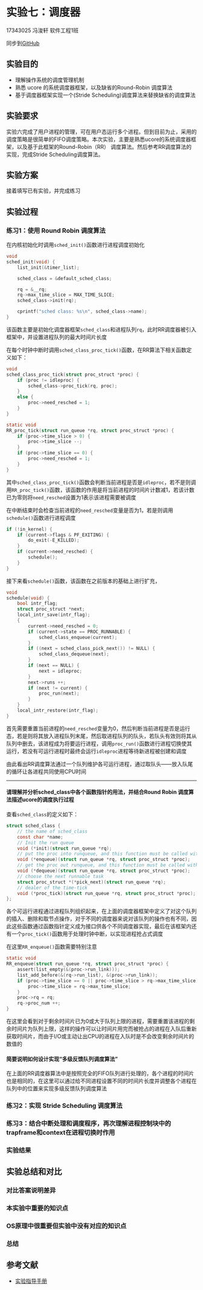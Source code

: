 # 实验七：调度器

17343025 冯浚轩 软件工程1班

同步到[GitHub](https://github.com/sky-5462/OS_Ucore)

## 实验目的

- 理解操作系统的调度管理机制
- 熟悉 ucore 的系统调度器框架，以及缺省的Round-Robin 调度算法
- 基于调度器框架实现一个(Stride Scheduling)调度算法来替换缺省的调度算法

## 实验要求

实验六完成了用户进程的管理，可在用户态运行多个进程。但到目前为止，采用的调度策略是很简单的FIFO调度策略。本次实验，主要是熟悉ucore的系统调度器框架，以及基于此框架的Round-Robin（RR） 调度算法。然后参考RR调度算法的实现，完成Stride Scheduling调度算法。

## 实验方案

接着填写已有实验，并完成练习

## 实验过程

### 练习1：使用 Round Robin 调度算法

在内核初始化时调用`sched_init()`函数进行进程调度初始化

```c
void
sched_init(void) {
    list_init(&timer_list);

    sched_class = &default_sched_class;

    rq = &__rq;
    rq->max_time_slice = MAX_TIME_SLICE;
    sched_class->init(rq);

    cprintf("sched class: %s\n", sched_class->name);
}
```

该函数主要是初始化调度器框架`sched_class`和进程队列`rq`，此时RR调度器被引入框架中，并设置进程队列的最大时间片长度

在每个时钟中断时调用`sched_class_proc_tick()`函数，在RR算法下相关函数定义如下：

```c
void
sched_class_proc_tick(struct proc_struct *proc) {
    if (proc != idleproc) {
        sched_class->proc_tick(rq, proc);
    }
    else {
        proc->need_resched = 1;
    }
}

static void
RR_proc_tick(struct run_queue *rq, struct proc_struct *proc) {
    if (proc->time_slice > 0) {
        proc->time_slice --;
    }
    if (proc->time_slice == 0) {
        proc->need_resched = 1;
    }
}
```

其中`sched_class_proc_tick()`函数会判断当前进程是否是`idleproc`，若不是则调用`RR_proc_tick()`函数，该函数的作用是将当前进程的时间片计数减1，若该计数已为零则将`need_resched`设置为1表示该进程需要被调度

在中断结束时会检查当前进程的`need_resched`变量是否为1，若是则调用`schedule()`函数进行进程调度

```c
if (!in_kernel) {
    if (current->flags & PF_EXITING) {
        do_exit(-E_KILLED);
    }
    if (current->need_resched) {
        schedule();
    }
}
```

接下来看`schedule()`函数，该函数在之前版本的基础上进行扩充，

```c
void
schedule(void) {
    bool intr_flag;
    struct proc_struct *next;
    local_intr_save(intr_flag);
    {
        current->need_resched = 0;
        if (current->state == PROC_RUNNABLE) {
            sched_class_enqueue(current);
        }
        if ((next = sched_class_pick_next()) != NULL) {
            sched_class_dequeue(next);
        }
        if (next == NULL) {
            next = idleproc;
        }
        next->runs ++;
        if (next != current) {
            proc_run(next);
        }
    }
    local_intr_restore(intr_flag);
}
```

首先需要重置当前进程的`need_resched`变量为0，然后判断当前进程是否是运行态，若是则将其放入进程队列末尾，然后取进程队列的队头，若队头有效则将其从队列中删去，该进程成为将要运行进程，调用`proc_run()`函数进行进程切换使其运行，若没有可运行进程时最终会运行`idleproc`进程等待新进程被创建和调度

由此看出RR调度算法通过一个队列维护各可运行进程，通过取队头——放入队尾的循环让各进程共同使用CPU时间

---

#### 请理解并分析sched_class中各个函数指针的用法，并结合Round Robin 调度算法描述ucore的调度执行过程

查看`sched_class`的定义如下：

```c
struct sched_class {
    // the name of sched_class
    const char *name;
    // Init the run queue
    void (*init)(struct run_queue *rq);
    // put the proc into runqueue, and this function must be called with rq_lock
    void (*enqueue)(struct run_queue *rq, struct proc_struct *proc);
    // get the proc out runqueue, and this function must be called with rq_lock
    void (*dequeue)(struct run_queue *rq, struct proc_struct *proc);
    // choose the next runnable task
    struct proc_struct *(*pick_next)(struct run_queue *rq);
    // dealer of the time-tick
    void (*proc_tick)(struct run_queue *rq, struct proc_struct *proc);
};
```

各个可运行进程通过进程队列组织起来，在上面的调度器框架中定义了对这个队列的插入、删除和取节点操作，对于不同的调度器来说对该队列的操作也有不同，因此这些函数通过函数指针定义成为接口供各个不同调度器实现，最后在该框架内还有一个`proc_tick()`函数用于处理时钟中断，以实现进程抢占式调度

在这里`RR_enqueue()`函数需要特别注意

```c
static void
RR_enqueue(struct run_queue *rq, struct proc_struct *proc) {
    assert(list_empty(&(proc->run_link)));
    list_add_before(&(rq->run_list), &(proc->run_link));
    if (proc->time_slice == 0 || proc->time_slice > rq->max_time_slice) {
        proc->time_slice = rq->max_time_slice;
    }
    proc->rq = rq;
    rq->proc_num ++;
}
```

在这里会看到对于剩余时间片已为0或大于队列上限的进程，需要重置该进程的剩余时间片为队列上限，这样的操作可以让时间片用完而被抢占的进程在入队后重新获取时间片，而由于I/O或主动让出CPU的进程在入队时是不会改变剩余时间片的数值的

#### 简要说明如何设计实现“多级反馈队列调度算法”

在上面的RR调度器算法中是按照完全的FIFO队列进行处理的，各个进程的时间片也是相同的，在这里可以通过给不同进程设置不同的时间片长度并调整各个进程在队列中的位置来实现多级反馈队列调度算法

### 练习2：实现 Stride Scheduling 调度算法


### 练习3：结合中断处理和调度程序，再次理解进程控制块中的trapframe和context在进程切换时作用


### 实验结果


## 实验总结和对比

### 对比答案说明差异


### 本实验中重要的知识点

### OS原理中很重要但实验中没有对应的知识点


### 总结


## 参考文献

- [实验指导手册](https://github.com/chyyuu/ucore_os_docs/blob/master/SUMMARY.md)
